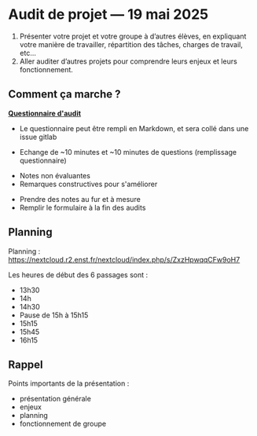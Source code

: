 # Audit de projet — 19 mai 2025

1. Présenter votre projet et votre groupe à d’autres élèves, en expliquant votre manière de travailler, répartition des tâches, charges de travail, etc...
2. Aller auditer d’autres projets pour comprendre leurs enjeux et leurs fonctionnement.


## Comment ça marche ?

**[Questionnaire d'audit](https://grist.r2.enst.fr/o/docs/forms/u3Ex73URUBfiECEJgHBxP9/19)**

- Le questionnaire peut être rempli en Markdown, et sera collé dans une issue gitlab

- Echange de ~10 minutes et ~10 minutes de questions (remplissage questionnaire)

<!-- Les échanges dureront une vingtaine de minutes, permettant d’évaluer le groupe, suivies de quelques minutes pour discuter entre auditeurs et auditrices sur le remplissage (individuel) du questionnaire (et gardez quelques minutes pour aller à la salle suivante à l'heure, nous utilisons tout le bâtiment). Vous n’êtes pas obligés d’être d’accord sur tout, ni sur les notes à donner, ni sur les conseils, les groupes recevront toutes les notes et réponses rendues, verbatim (sauf la partie privée). Nous recommendons à tous les groupes de préparer une présentation d'une dizaine de minutes pour laisser une dizaine de minutes de questions/remarques. -->

- Notes non évaluantes
- Remarques constructives pour s'améliorer

<!-- Les notes que vous donnerez ne sont *pas* utilisées comme évaluantes et ne seront *pas* comptées dans la note finale du groupe en question. Leur but est d’aider le groupe audité à comprendre quels points ils pourraient améliorer dans leur projet, que ce soit sur le fond (ce que le groupe fait dans le projet) ou la forme (comment il le fait), pour avoir une meilleure note in fine**. Chaque groupe sera évalué deux fois, par des élèves venant de projets divers, donnant donc entre 16 et 20 feedbacks qui vous seront transmis en bloc dans les jours suivants (nous ne transmettrons pas directement l’information de qui a mis quelle remarque). -->

- Prendre des notes au fur et à mesure
- Remplir le formulaire à la fin des audits

<!-- Chaque personne sera dans quatre groupes d’audit, chaque projet sera audité deux fois, et vous avez quelques minutes pour bouger d’une salle à l’autre entre chaque étape. Il est conseillé de prendre des notes au fur et à mesure de l’après-midi et de remplir le formulaire à la fin de la TH pour avoir des points de comparaison, et vous pouvez évidemment pendant vos échanges discuter avec les équipes auditées des points du questionnaire (e.g. la présence d’une question “quels conseils donneriez-vous ?” dans le formulaire n’empêche pas de demander directement “pourquoi n’avez-vous pas fait X ?”). -->

<!-- Le formulaire, à remplir (de manière obligatoire) 4 fois par personne sur les projets qui ont été attribués, est disponible sur https://grist.r2.enst.fr/o/docs/forms/u3Ex73URUBfiECEJgHBxP9/19 - vous pouvez utiliser du Markdown puisque le contenu sera collé dans une issue gitlab. -->


## Planning


Planning : https://nextcloud.r2.enst.fr/nextcloud/index.php/s/ZxzHpwqqCFw9oH7

Les heures de début des 6 passages sont :
- 13h30
- 14h
- 14h30
- Pause de 15h à 15h15
- 15h15
- 15h45
- 16h15



## Rappel

Points importants de la présentation :
  * présentation générale
  * enjeux
  * planning
  * fonctionnement de groupe

<!-- - Nous vous conseillons de préparer en amont une présentation générale de votre projet, ses enjeux, votre planning et votre fonctionnement de groupe d’environ une dizaine de minutes, afin de partir d’une base pour des questions demandant des précisions - normalement si vous partez de votre présentation de mi-projet il ne devrait pas y avoir beaucoup à ajouter, ET de préparer quelques idées de questions à partir de la fiche d'audit pour permettre à une équipe qui n'aurait pas eu le temps de se préparer de commencer à se présenter. -->

<!-- - mettre un 10/10 sans proposition d’amélioration à un groupe qui ne sait pas expliquer le but de son projet, et n’arrive pas à justifier de comment le travail se répartit entre membres, ne leur rend pas service s’il sera noté dans un mois sur sa capacité à parler de son projet et à détailler les contributions individuelles de chacun -->

<!-- - Pas de visio, présence obligatoire -->

<!-- - Si vous préparez des slides, vous pouvez utiliser les vidéoproj des salles. S'il y a plus de groupes que de videoproj dans la salle, arrangez-vous entre vous. -->